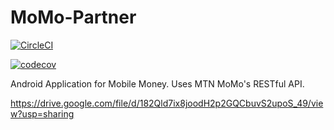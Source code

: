 # MoMo-Partner


[![CircleCI](https://dl.circleci.com/status-badge/img/gh/Lindelani-3/MoMo-Partner/tree/master.svg?style=svg)](https://dl.circleci.com/status-badge/redirect/gh/Lindelani-3/MoMo-Partner/tree/master)

[![codecov](https://codecov.io/gh/Lindelani-3/MoMo-Partner/branch/master/graph/badge.svg?token=PVBBGP59XN)](https://codecov.io/gh/Lindelani-3/MoMo-Partner)


Android Application for Mobile Money. Uses MTN MoMo's RESTful API.


https://drive.google.com/file/d/182Qld7ix8joodH2p2GQCbuvS2upoS_49/view?usp=sharing
